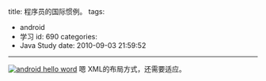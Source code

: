 title: 程序员的国际惯例。
tags:
  - android
  - 学习
id: 690
categories:
  - Java Study
date: 2010-09-03 21:59:52
---

[![](http://blog.liuyixi.com/wp-content/uploads/2010/09/KQNBCMJ3WBV336K9I0.jpg "android hello word")](http://blog.liuyixi.com/wp-content/uploads/2010/09/KQNBCMJ3WBV336K9I0.jpg) 嗯 XML的布局方式，还需要适应。
